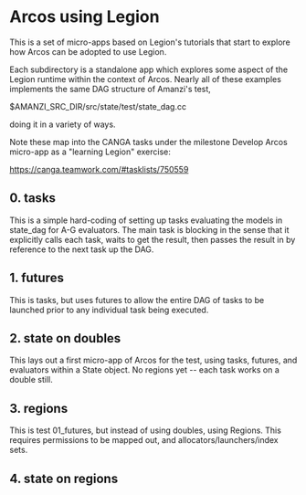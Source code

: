 # Arcos using Legion

This is a set of micro-apps based on Legion's tutorials that start to
explore how Arcos can be adopted to use Legion.

Each subdirectory is a standalone app which explores some aspect of
the Legion runtime within the context of Arcos.  Nearly all of these
examples implements the same DAG structure of Amanzi's test,

$AMANZI_SRC_DIR/src/state/test/state_dag.cc

doing it in a variety of ways.


Note these map into the CANGA tasks under the milestone Develop Arcos
micro-app as a "learning Legion" exercise:

https://canga.teamwork.com/#tasklists/750559

## 0. tasks

This is a simple hard-coding of setting up tasks evaluating the models
in state_dag for A-G evaluators.  The main task is blocking in the
sense that it explicitly calls each task, waits to get the result,
then passes the result in by reference to the next task up the DAG.

## 1. futures

This is tasks, but uses futures to allow the entire DAG of tasks to be
launched prior to any individual task being executed.

## 2. state on doubles

This lays out a first micro-app of Arcos for the test, using tasks,
futures, and evaluators within a State object.  No regions yet -- each
task works on a double still.


## 3. regions

This is test 01_futures, but instead of using doubles, using Regions.
This requires permissions to be mapped out, and allocators/launchers/index sets.


## 4. state on regions


